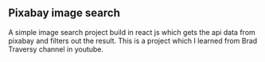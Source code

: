 ## Pixabay image search

A simple image search project build in react js which gets the api data from pixabay and filters out the result. This is a project which I learned from Brad Traversy channel in youtube.

